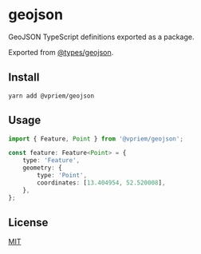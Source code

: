 # geojson

GeoJSON TypeScript definitions exported as a package.

Exported from [@types/geojson](https://www.npmjs.com/package/@types/geojson).

## Install

```shell
yarn add @vpriem/geojson
```

## Usage

```typescript
import { Feature, Point } from '@vpriem/geojson';

const feature: Feature<Point> = {
    type: 'Feature',
    geometry: {
        type: 'Point',
        coordinates: [13.404954, 52.520008],
    },
};
```

## License

[MIT](LICENSE)
